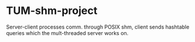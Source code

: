 # TUM-shm-project
Server-client processes comm. through POSIX shm, client sends hashtable queries which the mult-threaded server works on. 
